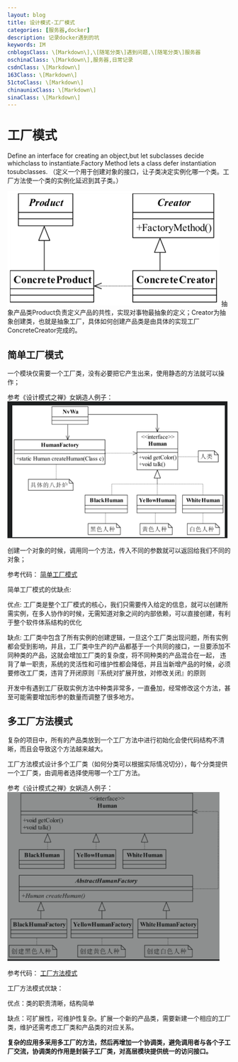 ```yaml
---
layout: blog
title: 设计模式-工厂模式
categories: [服务器,docker]
description: 记录docker遇到的坑
keywords: IM
cnblogsClass: \[Markdown\],\[随笔分类\]遇到问题,\[随笔分类\]服务器
oschinaClass: \[Markdown\],服务器,日常记录
csdnClass: \[Markdown\]
163Class: \[Markdown\]
51ctoClass: \[Markdown\]
chinaunixClass: \[Markdown\]
sinaClass: \[Markdown\]
---
```


# 工厂模式
Define an interface for creating an object,but let subclasses decide whichclass to instantiate.Factory Method lets a class defer instantiation tosubclasses.
（定义一个用于创建对象的接口，让子类决定实例化哪一个类。工厂方法使一个类的实例化延迟到其子类。）

![image-20200905222329509](https://raw.githubusercontent.com/WalkingSun/WindBlog/gh-pages/images/ws2/image-20200905222329509.png)
抽象产品类Product负责定义产品的共性，实现对事物最抽象的定义；Creator为抽象创建类，也就是抽象工厂，具体如何创建产品类是由具体的实现工厂ConcreteCreator完成的。

## 简单工厂模式
一个模块仅需要一个工厂类，没有必要把它产生出来，使用静态的方法就可以操作；

参考《设计模式之禅》女娲造人例子：
![image-20200905223730728](https://raw.githubusercontent.com/WalkingSun/WindBlog/gh-pages/images/ws2/image-20200905223730728.png)

创建一个对象的时候，调用同一个方法，传入不同的参数就可以返回给我们不同的对象；

参考代码：
[简单工厂模式](https://github.com/WalkingSun/DesignPattern/tree/master/factory/simple_factory.go)


简单工厂模式的优缺点:

优点: 工厂类是整个工厂模式的核心，我们只需要传入给定的信息，就可以创建所需实例，在多人协作的时候，无需知道对象之间的内部依赖，可以直接创建，有利于整个软件体系结构的优化

缺点: 工厂类中包含了所有实例的创建逻辑，一旦这个工厂类出现问题，所有实例都会受到影响，并且，工厂类中生产的产品都基于一个共同的接口，一旦要添加不同种类的产品，这就会增加工厂类的复杂度，将不同种类的产品混合在一起，
违背了单一职责，系统的灵活性和可维护性都会降低，并且当新增产品的时候，必须要修改工厂类，违背了开闭原则『系统对扩展开放，对修改关闭』的原则

开发中有遇到工厂获取实例方法中种类非常多，一直叠加，经常修改这个方法，甚至可能需要增加形参的数量而调整了很多地方。

## 多工厂方法模式
复杂的项目中，所有的产品类放到一个工厂方法中进行初始化会使代码结构不清晰，而且会导致这个方法越来越大。

工厂方法模式设计多个工厂类（如何分类可以根据实际情况切分），每个分类提供一个工厂类，由调用者选择使用哪一个工厂方法。

参考《设计模式之禅》女娲造人例子：
![多个工厂类的类图](https://raw.githubusercontent.com/WalkingSun/WindBlog/gh-pages/images/ws2/image-20201007111319693.png)

参考代码：
[工厂方法模式](https://github.com/WalkingSun/DesignPattern/tree/master/factory/more_factory.go)

工厂方法模式优缺：

优点：类的职责清晰，结构简单

缺点：可扩展性，可维护性复杂。扩展一个新的产品类，需要新建一个相应的工厂类，维护还需考虑工厂类和产品类的对应关系。

**复杂的应用多采用多工厂的方法，然后再增加一个协调类，避免调用者与各个子工厂交流，协调类的作用是封装子工厂类，对高层模块提供统一的访问接口。**